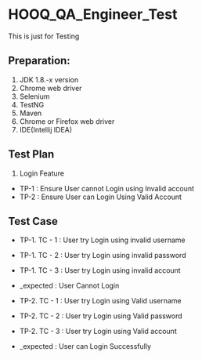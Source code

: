 # HOOQ_QA_Engineer_Test
This is just for Testing

## Preparation:
1. JDK 1.8.-x version
2. Chrome web driver
3. Selenium
4. TestNG
5. Maven
6. Chrome or Firefox web driver
7. IDE(Intellij IDEA)

## Test Plan
1. Login Feature
* TP-1 : Ensure User cannot Login using Invalid account
* TP-2 : Ensure User can Login Using Valid Account
 
## Test Case
* TP-1. TC - 1 : User try Login using invalid username
* TP-1. TC - 2 : User try Login using invalid password
* TP-1. TC - 3 : User try Login using invalid account
* _expected : User Cannot Login
  
* TP-2. TC - 1 : User try Login using Valid username
* TP-2. TC - 2 : User try Login using Valid password
* TP-2. TC - 3 : User try Login using Valid account
* _expected : User can Login Successfully
